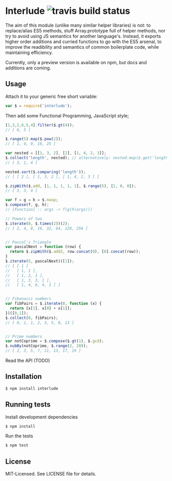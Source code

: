 # Interlude ![travis build status](https://secure.travis-ci.org/clux/interlude.png)
The aim of this module (unlike many similar helper libraries) is not: to replace/alias ES5 methods,
stuff Array.prototype full of helper methods, nor try to avoid using JS semantics for another language's.
Instead, it exports higher order additions and curried functions to go with the ES5 arsenal,
to improve the readibility and semantics of common boilerplate code, while maintaining efficiency.

Currently, only a preview version is available on npm, but docs and additions are coming.

## Usage
Attach it to your generic free short variable:

````javascript
var $ = require('interlude');
````

Then add some Functional Programming, JavaScript style;

```javascript
[1,3,2,6,5,4].filter($.gt(4));
// [ 6, 5 ]

$.range(5).map($.pow(2));
// [ 1, 4, 9, 16, 25 ]

var nested = [[1, 3, 2], [2], [1, 4, 2, 3]];
$.collect('length', nested); // alternatively: nested.map($.get('length'));
// [ 3, 1, 4 ]

nested.sort($.comparing('length'));
// [ [ 2 ], [ 1, 3, 2 ], [ 1, 4, 2, 3 ] ]

$.zipWith($.add, [1, 1, 1, 1, 1], $.range(5), [1, 0, 0]);
// [ 3, 3, 4 ]

var f = g = h = $.noop;
$.compose(f, g, h);
// [Function] :: args -> f(g(h(args)))

// Powers of two
$.iterate(8, $.times(2))(2);
// [ 2, 4, 8, 16, 32, 64, 128, 256 ]


// Pascal's Triangle
var pascalNext = function (row) {
  return $.zipWith($.add2, row.concat(0), [0].concat(row));
}
$.iterate(5, pascalNext)([1]);
// [ [ 1 ]
//   [ 1, 1 ],
//   [ 1, 2, 1 ],
//   [ 1, 3, 3, 1 ],
//   [ 1, 4, 6, 4, 1 ] ]


// Fibonacci numbers
var fibPairs = $.iterate(8, function (x) {
  return [x[1], x[0] + x[1]];
})([0,1]);
$.collect(0, fibPairs);
// [ 0, 1, 1, 2, 3, 5, 8, 13 ]


// Prime numbers
var notCoprime = $.compose($.gt(1), $.gcd);
$.nubBy(notCoprime, $.range(2, 20));
// [ 2, 3, 5, 7, 11, 13, 17, 19 ]
````

Read the API (TODO)

## Installation

````bash
$ npm install interlude
````

## Running tests
Install development dependencies

````bash
$ npm install
````

Run the tests

````bash
$ npm test
````

## License
MIT-Licensed. See LICENSE file for details.
